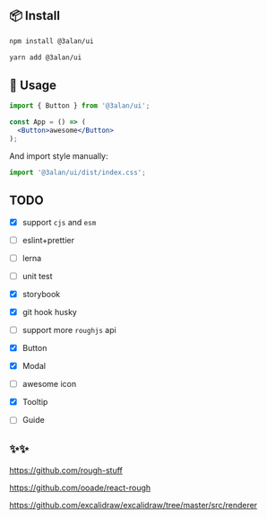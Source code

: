 ## 📦 Install

```bash
npm install @3alan/ui
```

```bash
yarn add @3alan/ui
```

## 🔨 Usage

```jsx
import { Button } from '@3alan/ui';

const App = () => (
  <Button>awesome</Button>
);
```

And import style manually:

```jsx
import '@3alan/ui/dist/index.css';
```

## TODO
- [x] support `cjs` and `esm`
- [ ] eslint+prettier
- [ ] lerna
- [ ] unit test
- [x] storybook
- [x] git hook husky
- [ ] support more `roughjs` api
- [x] Button
- [x] Modal
- [ ] awesome icon
- [x] Tooltip
- [ ] Guide


## ✨✨
https://github.com/rough-stuff

https://github.com/ooade/react-rough

https://github.com/excalidraw/excalidraw/tree/master/src/renderer
